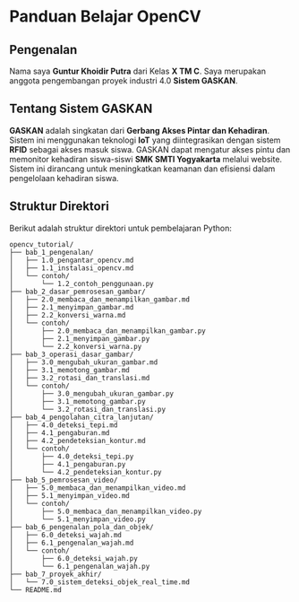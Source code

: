 # Panduan Belajar OpenCV

## Pengenalan

Nama saya **Guntur Khoidir Putra** dari Kelas **X TM C**. Saya merupakan anggota pengembangan proyek industri 4.0 **Sistem GASKAN**.

## Tentang Sistem GASKAN

**GASKAN** adalah singkatan dari **Gerbang Akses Pintar dan Kehadiran**. Sistem ini menggunakan teknologi **IoT** yang diintegrasikan dengan sistem **RFID** sebagai akses masuk siswa. GASKAN dapat mengatur akses pintu dan memonitor kehadiran siswa-siswi **SMK SMTI Yogyakarta** melalui website. Sistem ini dirancang untuk meningkatkan keamanan dan efisiensi dalam pengelolaan kehadiran siswa.

## Struktur Direktori

Berikut adalah struktur direktori untuk pembelajaran Python:

```plaintext
opencv_tutorial/
├── bab_1_pengenalan/
│   ├── 1.0_pengantar_opencv.md
│   ├── 1.1_instalasi_opencv.md
│   └── contoh/
│       └── 1.2_contoh_penggunaan.py
├── bab_2_dasar_pemrosesan_gambar/
│   ├── 2.0_membaca_dan_menampilkan_gambar.md
│   ├── 2.1_menyimpan_gambar.md
│   ├── 2.2_konversi_warna.md
│   └── contoh/
│       ├── 2.0_membaca_dan_menampilkan_gambar.py
│       ├── 2.1_menyimpan_gambar.py
│       └── 2.2_konversi_warna.py
├── bab_3_operasi_dasar_gambar/
│   ├── 3.0_mengubah_ukuran_gambar.md
│   ├── 3.1_memotong_gambar.md
│   ├── 3.2_rotasi_dan_translasi.md
│   └── contoh/
│       ├── 3.0_mengubah_ukuran_gambar.py
│       ├── 3.1_memotong_gambar.py
│       └── 3.2_rotasi_dan_translasi.py
├── bab_4_pengolahan_citra_lanjutan/
│   ├── 4.0_deteksi_tepi.md
│   ├── 4.1_pengaburan.md
│   ├── 4.2_pendeteksian_kontur.md
│   └── contoh/
│       ├── 4.0_deteksi_tepi.py
│       ├── 4.1_pengaburan.py
│       └── 4.2_pendeteksian_kontur.py
├── bab_5_pemrosesan_video/
│   ├── 5.0_membaca_dan_menampilkan_video.md
│   ├── 5.1_menyimpan_video.md
│   └── contoh/
│       ├── 5.0_membaca_dan_menampilkan_video.py
│       └── 5.1_menyimpan_video.py
├── bab_6_pengenalan_pola_dan_objek/
│   ├── 6.0_deteksi_wajah.md
│   ├── 6.1_pengenalan_wajah.md
│   └── contoh/
│       ├── 6.0_deteksi_wajah.py
│       └── 6.1_pengenalan_wajah.py
├── bab_7_proyek_akhir/
│   └── 7.0_sistem_deteksi_objek_real_time.md
└── README.md
